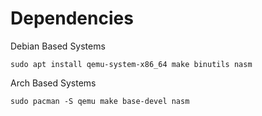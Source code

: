 # Dependencies

Debian Based Systems
```
sudo apt install qemu-system-x86_64 make binutils nasm
```

Arch Based Systems
```
sudo pacman -S qemu make base-devel nasm
```